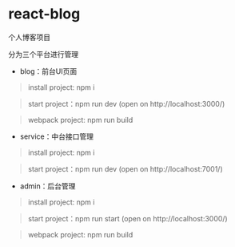 # react-blog
个人博客项目

分为三个平台进行管理
* blog：前台UI页面
> install project: npm i  

> start project：npm run dev  (open on http://localhost:3000/)

> webpack project: npm run build  

* service：中台接口管理  

> install project: npm i  

> start project：npm run dev  (open on http://localhost:7001/)
  

* admin：后台管理

> install project: npm i  

> start project：npm run start  (open on http://localhost:3000/)

> webpack project: npm run build  
